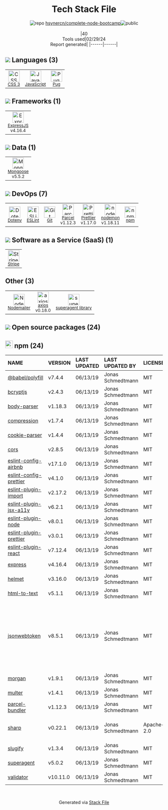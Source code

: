 <!--
&lt;--- Readme.md Snippet without images Start ---&gt;
## Tech Stack
hsynercn/complete-node-bootcamp is built on the following main stack:

- [JavaScript](https://developer.mozilla.org/en-US/docs/Web/JavaScript) – Languages
- [Pug](https://pugjs.org) – Templating Languages & Extensions
- [ExpressJS](http://expressjs.com/) – Microframeworks (Backend)
- [Mongoose](http://mongoosejs.com/) – Object Document Mapper (ODM)
- [ESLint](http://eslint.org/) – Code Review
- [Parcel](https://parceljs.org/) – JS Build Tools / JS Task Runners
- [Prettier](https://prettier.io/) – Code Review
- [nodemon](http://nodemon.io/) – node.js Application Monitoring
- [Stripe](https://stripe.com) – Payment Services
- [Nodemailer](http://www.nodemailer.com/) – Transactional Email
- [axios](https://github.com/mzabriskie/axios) – Javascript Utilities & Libraries

Full tech stack [here](/techstack.md)

&lt;--- Readme.md Snippet without images End ---&gt;

&lt;--- Readme.md Snippet with images Start ---&gt;
## Tech Stack
hsynercn/complete-node-bootcamp is built on the following main stack:

- <img width='25' height='25' src='https://img.stackshare.io/service/1209/javascript.jpeg' alt='JavaScript'/> [JavaScript](https://developer.mozilla.org/en-US/docs/Web/JavaScript) – Languages
- <img width='25' height='25' src='https://img.stackshare.io/service/1175/pug.png' alt='Pug'/> [Pug](https://pugjs.org) – Templating Languages & Extensions
- <img width='25' height='25' src='https://img.stackshare.io/service/1163/hashtag.png' alt='ExpressJS'/> [ExpressJS](http://expressjs.com/) – Microframeworks (Backend)
- <img width='25' height='25' src='https://img.stackshare.io/service/1231/0TXzZU7W_400x400.jpg' alt='Mongoose'/> [Mongoose](http://mongoosejs.com/) – Object Document Mapper (ODM)
- <img width='25' height='25' src='https://img.stackshare.io/service/3337/Q4L7Jncy.jpg' alt='ESLint'/> [ESLint](http://eslint.org/) – Code Review
- <img width='25' height='25' src='https://img.stackshare.io/service/8054/fC6Wad-S_400x400.jpg' alt='Parcel'/> [Parcel](https://parceljs.org/) – JS Build Tools / JS Task Runners
- <img width='25' height='25' src='https://img.stackshare.io/service/7035/default_66f265943abed56bcdbfca1c866a4261b1fbb063.jpg' alt='Prettier'/> [Prettier](https://prettier.io/) – Code Review
- <img width='25' height='25' src='https://img.stackshare.io/service/5577/preview.png' alt='nodemon'/> [nodemon](http://nodemon.io/) – node.js Application Monitoring
- <img width='25' height='25' src='https://img.stackshare.io/service/97/eW6tXeq3.png' alt='Stripe'/> [Stripe](https://stripe.com) – Payment Services
- <img width='25' height='25' src='https://img.stackshare.io/service/2862/qr2-jCLr.jpg' alt='Nodemailer'/> [Nodemailer](http://www.nodemailer.com/) – Transactional Email
- <img width='25' height='25' src='https://img.stackshare.io/no-img-open-source.png' alt='axios'/> [axios](https://github.com/mzabriskie/axios) – Javascript Utilities & Libraries

Full tech stack [here](/techstack.md)

&lt;--- Readme.md Snippet with images End ---&gt;
-->
<div align="center">

# Tech Stack File
![](https://img.stackshare.io/repo.svg "repo") [hsynercn/complete-node-bootcamp](https://github.com/hsynercn/complete-node-bootcamp)![](https://img.stackshare.io/public_badge.svg "public")
<br/><br/>
|40<br/>Tools used|02/29/24 <br/>Report generated|
|------|------|
</div>

## <img src='https://img.stackshare.io/languages.svg'/> Languages (3)
<table><tr>
  <td align='center'>
  <img width='36' height='36' src='https://img.stackshare.io/service/6727/css.png' alt='CSS 3'>
  <br>
  <sub><a href="https://developer.mozilla.org/en-US/docs/Web/CSS/CSS3">CSS 3</a></sub>
  <br>
  <sub></sub>
</td>

<td align='center'>
  <img width='36' height='36' src='https://img.stackshare.io/service/1209/javascript.jpeg' alt='JavaScript'>
  <br>
  <sub><a href="https://developer.mozilla.org/en-US/docs/Web/JavaScript">JavaScript</a></sub>
  <br>
  <sub></sub>
</td>

<td align='center'>
  <img width='36' height='36' src='https://img.stackshare.io/service/1175/pug.png' alt='Pug'>
  <br>
  <sub><a href="https://pugjs.org">Pug</a></sub>
  <br>
  <sub></sub>
</td>

</tr>
</table>

## <img src='https://img.stackshare.io/frameworks.svg'/> Frameworks (1)
<table><tr>
  <td align='center'>
  <img width='36' height='36' src='https://img.stackshare.io/service/1163/hashtag.png' alt='ExpressJS'>
  <br>
  <sub><a href="http://expressjs.com/">ExpressJS</a></sub>
  <br>
  <sub>v4.16.4</sub>
</td>

</tr>
</table>

## <img src='https://img.stackshare.io/databases.svg'/> Data (1)
<table><tr>
  <td align='center'>
  <img width='36' height='36' src='https://img.stackshare.io/service/1231/0TXzZU7W_400x400.jpg' alt='Mongoose'>
  <br>
  <sub><a href="http://mongoosejs.com/">Mongoose</a></sub>
  <br>
  <sub>v5.5.2</sub>
</td>

</tr>
</table>

## <img src='https://img.stackshare.io/devops.svg'/> DevOps (7)
<table><tr>
  <td align='center'>
  <img width='36' height='36' src='https://img.stackshare.io/service/8067/default_90dcb1286af7685c68df319c764b80704df1155b.png' alt='Dotenv'>
  <br>
  <sub><a href="https://github.com/motdotla/dotenv">Dotenv</a></sub>
  <br>
  <sub></sub>
</td>

<td align='center'>
  <img width='36' height='36' src='https://img.stackshare.io/service/3337/Q4L7Jncy.jpg' alt='ESLint'>
  <br>
  <sub><a href="http://eslint.org/">ESLint</a></sub>
  <br>
  <sub></sub>
</td>

<td align='center'>
  <img width='36' height='36' src='https://img.stackshare.io/service/1046/git.png' alt='Git'>
  <br>
  <sub><a href="http://git-scm.com/">Git</a></sub>
  <br>
  <sub></sub>
</td>

<td align='center'>
  <img width='36' height='36' src='https://img.stackshare.io/service/8054/fC6Wad-S_400x400.jpg' alt='Parcel'>
  <br>
  <sub><a href="https://parceljs.org/">Parcel</a></sub>
  <br>
  <sub>v1.12.3</sub>
</td>

<td align='center'>
  <img width='36' height='36' src='https://img.stackshare.io/service/7035/default_66f265943abed56bcdbfca1c866a4261b1fbb063.jpg' alt='Prettier'>
  <br>
  <sub><a href="https://prettier.io/">Prettier</a></sub>
  <br>
  <sub>v1.17.0</sub>
</td>

<td align='center'>
  <img width='36' height='36' src='https://img.stackshare.io/service/5577/preview.png' alt='nodemon'>
  <br>
  <sub><a href="http://nodemon.io/">nodemon</a></sub>
  <br>
  <sub>v1.18.11</sub>
</td>

<td align='center'>
  <img width='36' height='36' src='https://img.stackshare.io/service/1120/lejvzrnlpb308aftn31u.png' alt='npm'>
  <br>
  <sub><a href="https://www.npmjs.com/">npm</a></sub>
  <br>
  <sub></sub>
</td>

</tr>
</table>

## <img src='https://img.stackshare.io/saas.svg'/> Software as a Service (SaaS) (1)
<table><tr>
  <td align='center'>
  <img width='36' height='36' src='https://img.stackshare.io/service/97/eW6tXeq3.png' alt='Stripe'>
  <br>
  <sub><a href="https://stripe.com">Stripe</a></sub>
  <br>
  <sub></sub>
</td>

</tr>
</table>

## Other (3)
<table><tr>
  <td align='center'>
  <img width='36' height='36' src='https://img.stackshare.io/service/2862/qr2-jCLr.jpg' alt='Nodemailer'>
  <br>
  <sub><a href="http://www.nodemailer.com/">Nodemailer</a></sub>
  <br>
  <sub></sub>
</td>

<td align='center'>
  <img width='36' height='36' src='https://img.stackshare.io/no-img-open-source.png' alt='axios'>
  <br>
  <sub><a href="https://github.com/mzabriskie/axios">axios</a></sub>
  <br>
  <sub>v0.18.0</sub>
</td>

<td align='center'>
  <img width='36' height='36' src='https://img.stackshare.io/service/8032/pBeeJQDQ_normal.png' alt='superagent library'>
  <br>
  <sub><a href="https://visionmedia.github.io/superagent/">superagent library</a></sub>
  <br>
  <sub></sub>
</td>

</tr>
</table>


## <img src='https://img.stackshare.io/group.svg' /> Open source packages (24)</h2>

## <img width='24' height='24' src='https://img.stackshare.io/service/1120/lejvzrnlpb308aftn31u.png'/> npm (24)

|NAME|VERSION|LAST UPDATED|LAST UPDATED BY|LICENSE|VULNERABILITIES|
|:------|:------|:------|:------|:------|:------|
|[@babel/polyfill](https://www.npmjs.com/@babel/polyfill)|v7.4.4|06/13/19|Jonas Schmedtmann |MIT|N/A|
|[bcryptjs](https://www.npmjs.com/bcryptjs)|v2.4.3|06/13/19|Jonas Schmedtmann |MIT|N/A|
|[body-parser](https://www.npmjs.com/body-parser)|v1.18.3|06/13/19|Jonas Schmedtmann |MIT|N/A|
|[compression](https://www.npmjs.com/compression)|v1.7.4|06/13/19|Jonas Schmedtmann |MIT|N/A|
|[cookie-parser](https://www.npmjs.com/cookie-parser)|v1.4.4|06/13/19|Jonas Schmedtmann |MIT|N/A|
|[cors](https://www.npmjs.com/cors)|v2.8.5|06/13/19|Jonas Schmedtmann |MIT|N/A|
|[eslint-config-airbnb](https://www.npmjs.com/eslint-config-airbnb)|v17.1.0|06/13/19|Jonas Schmedtmann |MIT|N/A|
|[eslint-config-prettier](https://www.npmjs.com/eslint-config-prettier)|v4.1.0|06/13/19|Jonas Schmedtmann |MIT|N/A|
|[eslint-plugin-import](https://www.npmjs.com/eslint-plugin-import)|v2.17.2|06/13/19|Jonas Schmedtmann |MIT|N/A|
|[eslint-plugin-jsx-a11y](https://www.npmjs.com/eslint-plugin-jsx-a11y)|v6.2.1|06/13/19|Jonas Schmedtmann |MIT|N/A|
|[eslint-plugin-node](https://www.npmjs.com/eslint-plugin-node)|v8.0.1|06/13/19|Jonas Schmedtmann |MIT|N/A|
|[eslint-plugin-prettier](https://www.npmjs.com/eslint-plugin-prettier)|v3.0.1|06/13/19|Jonas Schmedtmann |MIT|N/A|
|[eslint-plugin-react](https://www.npmjs.com/eslint-plugin-react)|v7.12.4|06/13/19|Jonas Schmedtmann |MIT|N/A|
|[express](https://www.npmjs.com/express)|v4.16.4|06/13/19|Jonas Schmedtmann |MIT|[CVE-2022-24999](https://github.com/advisories/GHSA-hrpp-h998-j3pp) (High)|
|[helmet](https://www.npmjs.com/helmet)|v3.16.0|06/13/19|Jonas Schmedtmann |MIT|N/A|
|[html-to-text](https://www.npmjs.com/html-to-text)|v5.1.1|06/13/19|Jonas Schmedtmann |MIT|N/A|
|[jsonwebtoken](https://www.npmjs.com/jsonwebtoken)|v8.5.1|06/13/19|Jonas Schmedtmann |MIT|[CVE-2022-23529](https://github.com/advisories/GHSA-27h2-hvpr-p74q) (High)<br/>[CVE-2022-23539](https://github.com/advisories/GHSA-8cf7-32gw-wr33) (Moderate)<br/>[CVE-2022-23540](https://github.com/advisories/GHSA-qwph-4952-7xr6) (Moderate)<br/>[CVE-2022-23541](https://github.com/advisories/GHSA-hjrf-2m68-5959) (Moderate)|
|[morgan](https://www.npmjs.com/morgan)|v1.9.1|06/13/19|Jonas Schmedtmann |MIT|N/A|
|[multer](https://www.npmjs.com/multer)|v1.4.1|06/13/19|Jonas Schmedtmann |MIT|N/A|
|[parcel-bundler](https://www.npmjs.com/parcel-bundler)|v1.12.3|06/13/19|Jonas Schmedtmann |MIT|N/A|
|[sharp](https://www.npmjs.com/sharp)|v0.22.1|06/13/19|Jonas Schmedtmann |Apache-2.0|[](https://github.com/advisories/GHSA-54xq-cgqr-rpm3) (High)<br/>[CVE-2022-29256](https://github.com/advisories/GHSA-gp95-ppv5-3jc5) (Moderate)|
|[slugify](https://www.npmjs.com/slugify)|v1.3.4|06/13/19|Jonas Schmedtmann |MIT|N/A|
|[superagent](https://www.npmjs.com/superagent)|v5.0.2|06/13/19|Jonas Schmedtmann |MIT|N/A|
|[validator](https://www.npmjs.com/validator)|v10.11.0|06/13/19|Jonas Schmedtmann |MIT|[CVE-2021-3765](https://github.com/advisories/GHSA-qgmg-gppg-76g5) (Moderate)|

<br/>
<div align='center'>

Generated via [Stack File](https://github.com/marketplace/stack-file)
